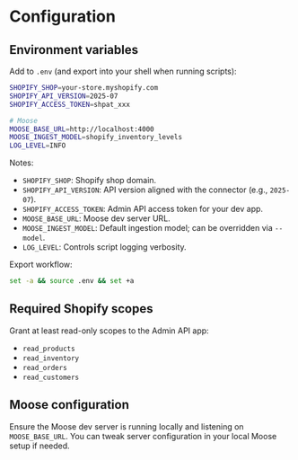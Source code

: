 # Configuration

## Environment variables
Add to `.env` (and export into your shell when running scripts):

```bash
SHOPIFY_SHOP=your-store.myshopify.com
SHOPIFY_API_VERSION=2025-07
SHOPIFY_ACCESS_TOKEN=shpat_xxx

# Moose
MOOSE_BASE_URL=http://localhost:4000
MOOSE_INGEST_MODEL=shopify_inventory_levels
LOG_LEVEL=INFO
```

Notes:
- `SHOPIFY_SHOP`: Shopify shop domain.
- `SHOPIFY_API_VERSION`: API version aligned with the connector (e.g., `2025-07`).
- `SHOPIFY_ACCESS_TOKEN`: Admin API access token for your dev app.
- `MOOSE_BASE_URL`: Moose dev server URL.
- `MOOSE_INGEST_MODEL`: Default ingestion model; can be overridden via `--model`.
- `LOG_LEVEL`: Controls script logging verbosity.

Export workflow:
```bash
set -a && source .env && set +a
```

## Required Shopify scopes
Grant at least read-only scopes to the Admin API app:
- `read_products`
- `read_inventory`
- `read_orders`
- `read_customers`

## Moose configuration
Ensure the Moose dev server is running locally and listening on `MOOSE_BASE_URL`.
You can tweak server configuration in your local Moose setup if needed.
